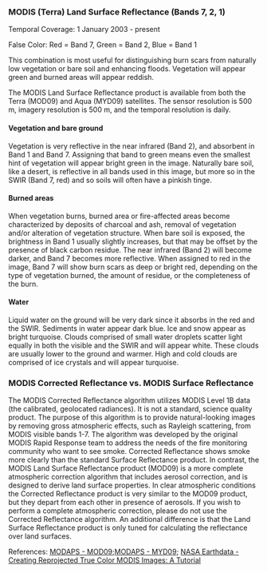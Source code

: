 ### MODIS (Terra) Land Surface Reflectance (Bands 7, 2, 1)
Temporal Coverage: 1 January 2003 - present

False Color: Red = Band 7, Green = Band 2, Blue = Band 1

This combination is most useful for distinguishing burn scars from naturally low vegetation or bare soil and enhancing floods. Vegetation will appear green and burned areas will appear reddish.

The MODIS Land Surface Reflectance product is available from both the Terra (MOD09) and Aqua (MYD09) satellites. The sensor resolution is 500 m, imagery resolution is 500 m, and the temporal resolution is daily.

#### Vegetation and bare ground
Vegetation is very reflective in the near infrared (Band 2), and absorbent in Band 1 and Band 7. Assigning that band to green means even the smallest hint of vegetation will appear bright green in the image. Naturally bare soil, like a desert, is reflective in all bands used in this image, but more so in the SWIR (Band 7, red) and so soils will often have a pinkish tinge.

#### Burned areas
When vegetation burns, burned area or fire-affected areas become characterized by deposits of charcoal and ash, removal of vegetation and/or alteration of vegetation structure. When bare soil is exposed, the brightness in Band 1 usually slightly increases, but that may be offset by the presence of black carbon residue. The near infrared (Band 2) will become darker, and Band 7 becomes more reflective. When assigned to red in the image, Band 7 will show burn scars as deep or bright red, depending on the type of vegetation burned, the amount of residue, or the completeness of the burn.

#### Water
Liquid water on the ground will be very dark since it absorbs in the red and the SWIR. Sediments in water appear dark blue. Ice and snow appear as bright turquoise. Clouds comprised of small water droplets scatter light equally in both the visible and the SWIR and will appear white. These clouds are usually lower to the ground and warmer. High and cold clouds are comprised of ice crystals and will appear turquoise.

### MODIS Corrected Reflectance vs. MODIS Surface Reflectance

The MODIS Corrected Reflectance algorithm utilizes MODIS Level 1B data (the calibrated, geolocated radiances). It is not a standard, science quality product. The purpose of this algorithm is to provide natural-looking images by removing gross atmospheric effects, such as Rayleigh scattering, from MODIS visible bands 1-7. The algorithm was developed by the original MODIS Rapid Response team to address the needs of the fire monitoring community who want to see smoke. Corrected Reflectance shows smoke more clearly than the standard Surface Reflectance product. In contrast, the MODIS Land Surface Reflectance product (MOD09) is a more complete atmospheric correction algorithm that includes aerosol correction, and is designed to derive land surface properties. In clear atmospheric conditions the Corrected Reflectance product is very similar to the MOD09 product, but they depart from each other in presence of aerosols. If you wish to perform a complete atmospheric correction, please do not use the Corrected Reflectance algorithm. An additional difference is that the Land Surface Reflectance product is only tuned for calculating the reflectance over land surfaces.

References: [MODAPS - MOD09](https://modaps.modaps.eosdis.nasa.gov/services/about/products/c6-nrt/MOD09.html);[MODAPS - MYD09](https://modaps.modaps.eosdis.nasa.gov/services/about/products/c6-nrt/MYD09.html); [NASA Earthdata - Creating Reprojected True Color MODIS Images: A Tutorial](https://earthdata.nasa.gov/files/MODIS_True_Color.pdf)
